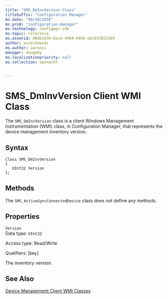 ```yaml
---
title: "SMS_DmInvVersion Class"
titleSuffix: "Configuration Manager"
ms.date: "09/20/2016"
ms.prod: "configuration-manager"
ms.technology: configmgr-sdk
ms.topic: reference
ms.assetid: 08db3d36-8ac8-4904-9466-eb2933023269
author: aczechowski
ms.author: aaroncz
manager: dougeby
ms.localizationpriority: null
ms.collection: openauth


---
```

# SMS_DmInvVersion Client WMI Class
The `SMS_DmInvVersion` class is a client Windows Management Instrumentation (WMI) class, in Configuration Manager, that represents the device management inventory version.  

## Syntax  

```  
Class SMS_DmInvVersion  
{  
   UInt32 Version  
};  
```  

## Methods  
 The `SMS_ActiveSyncConnectedDevice` class does not define any methods.  

## Properties  
 `Version`  
 Data type: `UInt32`  

 Access type: Read/Write  

 Qualifiers: [key]  

 The inventory version.  

## See Also  
 [Device Management Client WMI Classes](../../../../../develop/reference/core/clients/client-classes/device-management-client-wmi-classes.md)
